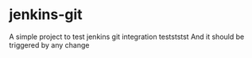 # jenkins-git
A simple project to test jenkins git integration
testststst
And it should be triggered by any change
